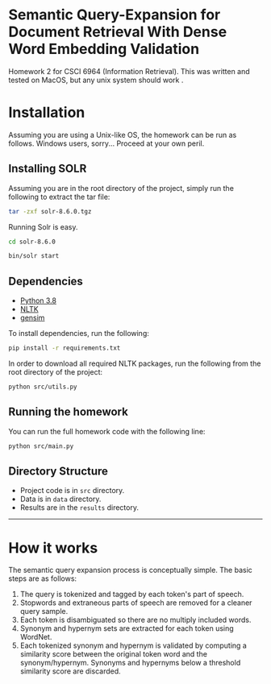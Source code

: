 # Semantic Query-Expansion for Document Retrieval With Dense Word Embedding Validation

Homework 2 for CSCI 6964 (Information Retrieval). This was written and tested on MacOS, but any unix system should work .

# Installation
Assuming you are using a Unix-like OS, the homework can be run as follows. Windows users, sorry... Proceed at your own peril.

## Installing SOLR

Assuming you are in the root directory of the project, simply run the following to extract the tar file:
```bash
tar -zxf solr-8.6.0.tgz
```

Running Solr is easy.
```bash
cd solr-8.6.0

bin/solr start
```

## Dependencies

 * [Python 3.8](https://docs.python.org/3.8/)
 * [NLTK](https://www.nltk.org/)
 * [gensim](https://radimrehurek.com/gensim/)

To install dependencies, run the following:

```bash
pip install -r requirements.txt
```


In order to download all required NLTK packages, run the following from the root directory of the project: 

```bash
python src/utils.py
```

## Running the homework 

You can run the full homework code with the following line: 

```bash
python src/main.py
``` 

## Directory Structure

 * Project code is in `src` directory.
 * Data is in `data` directory.
 * Results are in the `results` directory.

---

# How it works

The semantic query expansion process is conceptually simple. The basic steps are as follows:

1. The query is tokenized and tagged by each token's part of speech. 
2. Stopwords and extraneous parts of speech are removed for a cleaner query sample.
3. Each token is disambiguated so there are no multiply included words. 
4. Synonym and hypernym sets are extracted for each token using WordNet. 
5. Each tokenized synonym and hypernym is validated by computing a similarity score between the original token word and the synonym/hypernym. Synonyms and hypernyms below a threshold similarity score are discarded. 



